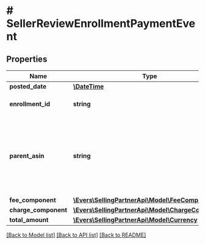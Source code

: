 # # SellerReviewEnrollmentPaymentEvent

## Properties

Name | Type | Description | Notes
------------ | ------------- | ------------- | -------------
**posted_date** | [**\DateTime**](\DateTime.md) |  | [optional]
**enrollment_id** | **string** | An enrollment identifier. | [optional]
**parent_asin** | **string** | The Amazon Standard Identification Number (ASIN) of the item that was enrolled in the Early Reviewer Program. | [optional]
**fee_component** | [**\Evers\SellingPartnerApi\Model\FeeComponent**](FeeComponent.md) |  | [optional]
**charge_component** | [**\Evers\SellingPartnerApi\Model\ChargeComponent**](ChargeComponent.md) |  | [optional]
**total_amount** | [**\Evers\SellingPartnerApi\Model\Currency**](Currency.md) |  | [optional]

[[Back to Model list]](../../README.md#models) [[Back to API list]](../../README.md#endpoints) [[Back to README]](../../README.md)
